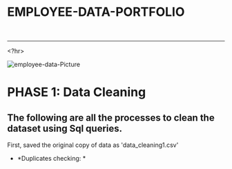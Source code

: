 # EMPLOYEE-DATA-PORTFOLIO
<br> <hr><?hr></br>

![employee-data-Picture](https://github.com/JoeYves/Employee-Data-Sql-Portfolio/assets/128157898/3579d4c1-a00d-47b0-aa0f-f4a41ded7b52)



# PHASE 1: Data Cleaning


## The following are all the processes to clean the dataset using Sql queries.

First, saved the original copy of data as 'data_cleaning1.csv'

* *Duplicates checking: *
  






